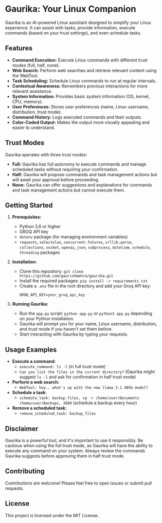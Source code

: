 # Gaurika: Your Linux Companion

Gaurika is an AI-powered Linux assistant designed to simplify your Linux experience. It can assist with tasks, provide information, execute commands (based on your trust settings), and even schedule tasks.

## Features

- **Command Execution:** Execute Linux commands with different trust modes (full, half, none).
- **Web Search:** Perform web searches and retrieve relevant content using the WebTool.
- **Task Scheduling:** Schedule Linux commands to run at regular intervals.
- **Contextual Awareness:** Remembers previous interactions for more relevant assistance.
- **System Information:** Provides basic system information (OS, kernel, CPU, memory).
- **User Preferences:** Stores user preferences (name, Linux username, distribution, trust mode).
- **Command History:** Logs executed commands and their outputs.
- **Color-Coded Output:** Makes the output more visually appealing and easier to understand.

## Trust Modes

Gaurika operates with three trust modes:

- **Full:** Gaurika has full autonomy to execute commands and manage scheduled tasks without requiring your confirmation.
- **Half:** Gaurika will propose commands and task management actions but will await your approval before proceeding.
- **None:** Gaurika can offer suggestions and explanations for commands and task management actions but cannot execute them.

## Getting Started

1. **Prerequisites:**
   - Python 3.8 or higher
   - GROQ API key
   - `dotenv` package (for managing environment variables)
   - `requests`, `selectolax`, `concurrent.futures`, `urllib.parse`, `collections`, `socket`, `openai`, `json`, `subprocess`, `datetime`, `schedule`, `threading` packages

2. **Installation:**
   - Clone this repository: `git clone https://github.com/gaurishmehra/gaurika.git`
   - Install the required packages: `pip install -r requirements.txt`
   - Create a `.env` file in the root directory and add your Groq API key:
     ```
     GROQ_API_KEY=your_groq_api_key
     ```

3. **Running Gaurika:**
   - Run the `app.py` script: `python app.py` or `python3 app.py` depending on your Python installation.
   - Gaurika will prompt you for your name, Linux username, distribution, and trust mode if you haven't set them before.
   - Start interacting with Gaurika by typing your requests.

## Usage Examples

- **Execute a command:**
  - `execute_command: ls -l` (in full trust mode)
  - `Can you list the files in the current directory?` (Gaurika might suggest `ls -l` and ask for confirmation in half trust mode)
- **Perform a web search:**
  - `WebTool: hey.. what's up with the new llama 3.1 405b model?`
- **Schedule a task:**
  - `schedule_task: backup_files, cp -r /home/user/Documents /home/user/Backups, 3600` (schedule a backup every hour)
- **Remove a scheduled task:**
  - `remove_scheduled_task: backup_files`

## Disclaimer

Gaurika is a powerful tool, and it's important to use it responsibly. Be cautious when using the full trust mode, as Gaurika will have the ability to execute any command on your system. Always review the commands Gaurika suggests before approving them in half trust mode.

## Contributing

Contributions are welcome! Please feel free to open issues or submit pull requests.

## License

This project is licensed under the MIT License.